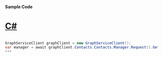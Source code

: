 #### Sample Code
# [C#](#tab/c-sharp)

```C#

GraphServiceClient graphClient = new GraphServiceClient();
var manager = await graphClient.Contacts.Contacts.Manager.Request().GetAsync();
*** 

```